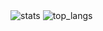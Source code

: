 <img alt="stats" src="https://github-readme-stats.vercel.app/api?username=nivleking&show_icons=true&bg_color=30,e96443,904e95&text_color=ffffff&title_color=ffffff&icon_color=ffffff&hide_border=true"/>
<img alt="top_langs" src="https://github-readme-stats.vercel.app/api/top-langs/?username=nivleking&layout=compact&bg_color=30,e96443,904e95&text_color=ffffff&title_color=ffffff&icon_color=ffffff&hide_border=true"/>
<!--
<img src="https://github-readme-stats.vercel.app/api?username=nivleking&show_icons=true&theme=default#gh-light-mode-only" alt="stats" />
<img alt="stats" src="https://github-readme-stats.vercel.app/api?username=nivleking&show_icons=true&theme=dark"/>
<img alt="top_langs" src="https://github-readme-stats.vercel.app/api/top-langs/?username=nivleking&layout=compact"/>
**nivleking/nivleking** is a ✨ _special_ ✨ repository because its `README.md` (this file) appears on your GitHub profile.
<img src="https://github-readme-stats.vercel.app/api?username=nivleking&show_icons=true&bg_color=30,e96443,904e95" alt="stats"/>

<picture>
  <source 
    srcset="https://github-readme-stats.vercel.app/api/top-langs/?username=nivleking&layout=compact&bg_color=30,e96443,904e95&theme=dark"
    media="(prefers-color-scheme: dark)"
  />
  <source 
    srcset="https://github-readme-stats.vercel.app/api/top-langs/?username=nivleking&layout=compact&bg_color=30,e96443,904e95"
    media="(prefers-color-scheme: light), (prefers-color-scheme: no-preference)"
  />
  <img alt="top_langs" src="https://github-readme-stats.vercel.app/api/top-langs/?username=nivleking&layout=compact&bg_color=30,e96443,904e95" />
</picture>

Here are some ideas to get you started:

- 🔭 I’m currently working on ...
- 🌱 I’m currently learning ...
- 👯 I’m looking to collaborate on ...
- 🤔 I’m looking for help with ...
- 💬 Ask me about ...
- 📫 How to reach me: ...
- 😄 Pronouns: ...
- ⚡ Fun fact: ...
-->
